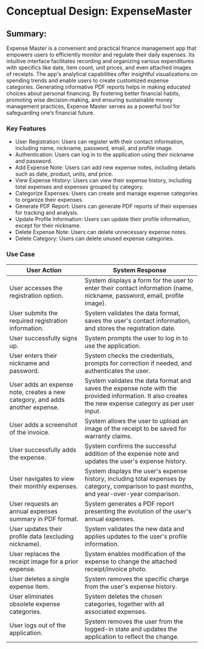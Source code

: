 # Conceptual Design: ExpenseMaster

## Summary: 
Expense Master is a convenient and practical finance management app that empowers users to efficiently monitor and regulate their daily expenses. Its intuitive interface facilitates recording and organizing various expenditures with specifics like date, item count, unit prices, and even attached images of receipts. The app's analytical capabilities offer insightful visualizations on spending trends and enable users to create customized expense categories. Generating informative PDF reports helps in making educated choices about personal financing. By fostering better financial habits, promoting wise decision-making, and ensuring sustainable money management practices, Expense Master serves as a powerful tool for safeguarding one’s financial future.


### Key Features

- User Registration: Users can register with their contact information, including name, nickname, password, email, and profile image.
- Authentication: Users can log in to the application using their nickname and password.
- Add Expense Note: Users can add new expense notes, including details such as date, product, units, and price.
- View Expense History: Users can view their expense history, including total expenses and expenses grouped by category.
- Categorize Expenses: Users can create and manage expense categories to organize their expenses.
- Generate PDF Report: Users can generate PDF reports of their expenses for tracking and analysis.
- Update Profile Information: Users can update their profile information, except for their nickname.
- Delete Expense Note: Users can delete unnecessary expense notes.
- Delete Category: Users can delete unused expense categories.

### Use Case 


| **User Action**                                     | **System Response**                                                                                                      |
|-----------------------------------------------------|----------------------------------------------------------------------------------------------------------------          |
| User accesses the registration option.              | System displays a form for the user to enter their contact information (name, nickname, password, email, profile image). |
| User submits the required registration information.| System validates the data format, saves the user's contact information, and stores the registration date.                 |
| User successfully signs up.                        | System prompts the user to log in to use the application.                                                                 |
| User enters their nickname and password.           | System checks the credentials, prompts for correction if needed, and authenticates the user.                              |
| User adds an expense note, creates a new category, and adds another expense.| System validates the data format and saves the expense note with the provided information. It also creates the new expense category as per user input.                                                                                                                                          |
| User adds a screenshot of the invoice.             | System allows the user to upload an image of the receipt to be saved for warranty claims.                                 |
| User successfully adds the expense.                | System confirms the successful addition of the expense note and updates the user's expense history.                       |
| User navigates to view their monthly expenses.     | System displays the user's expense history, including total expenses by category, comparison to past months, and year-over-year comparison.                                                                                                                                                                      |
| User requests an annual expenses summary in PDF format.| System generates a PDF report presenting the evolution of the user's annual expenses.                                 |
| User updates their profile data (excluding nickname).| System validates the new data and applies updates to the user's profile information.                                    |
| User replaces the receipt image for a prior expense.| System enables modification of the expense to change the attached receipt/invoice photo.                                 |
| User deletes a single expense item.                | System removes the specific charge from the user's expense history.                                                       |
| User eliminates obsolete expense categories.       | System deletes the chosen categories, together with all associated expenses.                                              |
| User logs out of the application.                  | System removes the user from the logged-in state and updates the application to reflect the change.                       |

